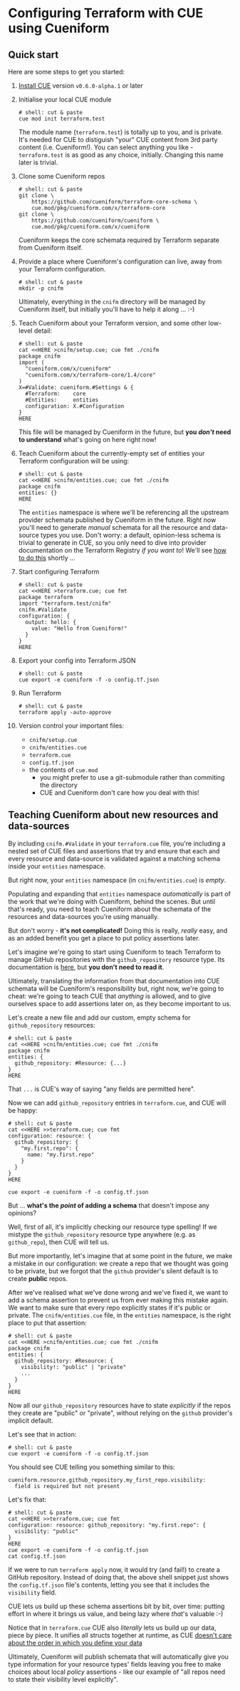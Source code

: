 # Configuring Terraform with CUE using Cueniform

## Quick start

Here are some steps to get you started:

1. [Install CUE](https://cuelang.org/docs/install/)
   version `v0.6.0-alpha.1` or later

1. Initialise your local CUE module

   ```shell
   # shell: cut & paste
   cue mod init terraform.test
   ```

   The module name (`terraform.test`) is totally up to you, and is private.
   It's needed for CUE to distiguish "your" CUE content from 3rd party content
   (i.e. Cueniform!). You can select anything you like - `terraform.test` is as
   good as any choice, initially. Changing this name later is trivial.

1. Clone some Cueniform repos

   ```shell
   # shell: cut & paste
   git clone \
       https://github.com/cueniform/terraform-core-schema \
       cue.mod/pkg/cueniform.com/x/terraform-core
   git clone \
       https://github.com/cueniform/cueniform \
       cue.mod/pkg/cueniform.com/x/cueniform
   ```

   Cueniform keeps the core schemata required by Terraform separate from
   Cueniform itself.

1. Provide a place where Cueniform's configuration can live, away from your
   Terraform configuration.

   ```shell
   # shell: cut & paste
   mkdir -p cnifm
   ```

   Ultimately, everything in the `cnifm` directory will be managed by Cueniform
   itself, but initially you'll have to help it along ... :-)

1. Teach Cueniform about your Terraform version, and some other low-level
   detail:

   ```shell
   # shell: cut & paste
   cat <<HERE >cnifm/setup.cue; cue fmt ./cnifm
   package cnifm
   import (
     "cueniform.com/x/cueniform"
     "cueniform.com/x/terraform-core/1.4/core"
   )
   X=#Validate: cueniform.#Settings & {
     #Terraform:    core
     #Entities:     entities
     configuration: X.#Configuration
   }
   HERE
   ```

   This file will be managed by Cueniform in the future, but **you *don't* need
   to understand** what's going on here right now!

1. Teach Cueniform about the currently-empty set of entities your Terraform
   configuration will be using:

   ```shell
   # shell: cut & paste
   cat <<HERE >cnifm/entities.cue; cue fmt ./cnifm
   package cnifm
   entities: {}
   HERE
   ```

   The `entities` namespace is where we'll be referencing all the upstream
   provider schemata published by Cueniform in the future.
   Right now you'll need to generate *manual* schemata for all the resource and
   data-source types you use. Don't worry: a default, opinion-less schema is
   trivial to generate in CUE, so you only need to dive into provider
   documentation on the Terraform Registry *if you want to*! We'll see
   [how to do this](#teaching-cueniform-about-new-resources-and-data-sources)
   shortly ...

1. Start configuring Terraform

   ```shell
   # shell: cut & paste
   cat <<HERE >terraform.cue; cue fmt
   package terraform
   import "terraform.test/cnifm"
   cnifm.#Validate
   configuration: {
     output: hello: {
       value: "Hello from Cueniform!"
     }
   }
   HERE
   ```

1. Export your config into Terraform JSON

   ```shell
   # shell: cut & paste
   cue export -e cueniform -f -o config.tf.json
   ```

1. Run Terraform

   ```shell
   # shell: cut & paste
   terraform apply -auto-approve
   ```

1. Version control your important files:

   - `cnifm/setup.cue`
   - `cnifm/entities.cue`
   - `terraform.cue`
   - `config.tf.json`
   - the contents of `cue.mod`
     - you might prefer to use a git-submodule rather than commiting the
       directory
     - CUE and Cueniform don't care how you deal with this!

## Teaching Cueniform about new resources and data-sources

By including `cnifm.#Validate` in your `terraform.cue` file, you're including a
nested set of CUE files and assertions that try and ensure that each and every
resource and data-source is validated against a matching schema inside your
`entities` namespace.

But right now, your `entities` namespace (in `cnifm/entities.cue`) is *empty*.

Populating and expanding that `entities` namespace *automatically* is part of
the work that we're doing with Cueniform, behind the scenes. But until that's
ready, you need to teach Cueniform about the schemata of the resources and
data-sources you're using manually.

But don't worry - **it's not complicated!** Doing this is really, *really*
easy, and as an added benefit you get a place to put policy assertions later.

Let's imagine we're going to start using Cueniform to teach Terraform to manage
GitHub repositories with the `github_repository` resource type. Its
documentation is
[here](https://registry.terraform.io/providers/integrations/github/latest/docs/resources/repository),
but **you don't need to read it**.

Ultimately, translating the information from that documentation into CUE
schemata will be Cueniform's responsibility but, right now, we're going to
cheat: we're going to teach CUE that *anything* is allowed, and to give
ourselves space to add assertions later on, as they become important to us.

Let's create a new file and add our custom, empty schema for
`github_repository` resources:

```shell
# shell: cut & paste
cat <<HERE >cnifm/entities.cue; cue fmt ./cnifm
package cnifm
entities: {
  github_repository: #Resource: {...}
}
HERE
```

That `...` is CUE's way of saying "any fields are permitted here".

Now we can add `github_repository` entries in `terraform.cue`, and CUE will be
happy:

```shell
# shell: cut & paste
cat <<HERE >>terraform.cue; cue fmt
configuration: resource: {
  github_repository: {
    "my.first.repo": {
      name: "my.first.repo"
    }
  }
}
HERE

cue export -e cueniform -f -o config.tf.json
```

But ... **what's the *point* of adding a schema** that doesn't impose any
opinions?

Well, first of all, it's implicitly checking our resource type spelling! If we
mistype the `github_repository` resource type anywhere (e.g. as `github_repo`),
then CUE will tell us.

But more importantly, let's imagine that at some point in the future, we make a
mistake in our configuration: we create a repo that we thought was going to be
private, but we forgot that the `github` provider's silent default is to create
**public** repos.

After we've realised what we've done wrong and we've fixed it, we want to add a
schema assertion to prevent us from ever making this mistake again. We want to
make sure that every repo explicitly states if it's public or private. The
`cnifm/entities.cue` file, in the `entities` namespace, is the right place to
put that assertion:

```shell
# shell: cut & paste
cat <<HERE >cnifm/entities.cue; cue fmt ./cnifm
package cnifm
entities: {
  github_repository: #Resource: {
    visibility!: "public" | "private"
    ...
  }
}
HERE
```

Now all our `github_repository` resources have to state *explicitly* if the
repos they create are "public" or "private", without relying on the `github`
provider's implicit default.

Let's see that in action:

```shell
# shell: cut & paste
cue export -e cueniform -f -o config.tf.json
```

You should see CUE telling you something similar to this:

```text
cueniform.resource.github_repository.my_first_repo.visibility:
  field is required but not present
```

Let's fix that:

```shell
# shell: cut & paste
cat <<HERE >>terraform.cue; cue fmt
configuration: resource: github_repository: "my.first.repo": {
  visibility: "public"
}
HERE
cue export -e cueniform -f -o config.tf.json
cat config.tf.json
```

If we were to run `terraform apply` now, it would try (and fail!) to create a
GitHub repository. Instead of doing that, the above shell snippet just shows
the `config.tf.json` file's contents, letting you see that it includes the
`visibility` field.

CUE lets us build up these schema assertions bit by bit, over time: putting
effort in where it brings us value, and being lazy where *that*'s valuable :-)

Notice that in `terraform.cue` CUE also *literally* lets us build up our
data, piece by piece. It unifies all structs together at runtime, as CUE
[doesn't care about the order in which you define your data](https://cuelang.org/docs/tutorials/tour/intro/order/)

Ultimately, Cueniform will publish schemata that will automatically give you
type information for your resource types' fields leaving you free to make
choices about local *policy* assertions - like our example of "all repos need
to state their visibility level explicitly".
